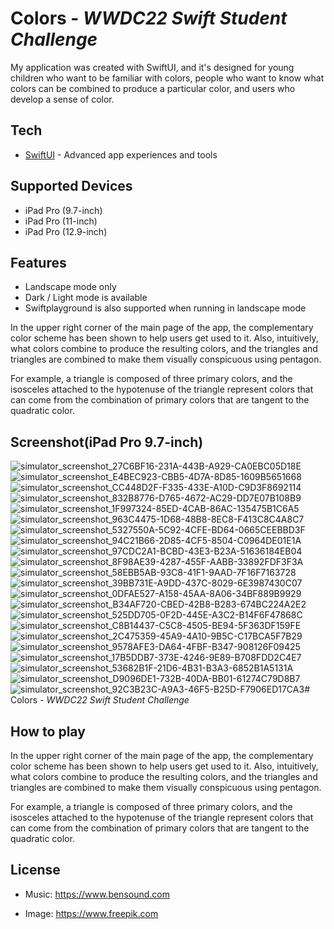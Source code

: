 # Colors - _WWDC22 Swift Student Challenge_



My application was created with SwiftUI, and it's designed for young children who want to be familiar with colors, people who want to know what colors can be combined to produce a particular color, and users who develop a sense of color.


## Tech
- [SwiftUI] - Advanced app experiences and tools



## Supported Devices 
- iPad Pro (9.7-inch) 
- iPad Pro (11-inch)
- iPad Pro (12.9-inch)



## Features
- Landscape mode only
- Dark / Light mode is available
- Swiftplayground is also supported when running in landscape mode

In the upper right corner of the main page of the app, the complementary color scheme has been shown to help users get used to it.
Also, intuitively, what colors combine to produce the resulting colors, and the triangles and triangles are combined to make them visually conspicuous using pentagon.

For example, a triangle is composed of three primary colors, and the isosceles attached to the hypotenuse of the triangle represent colors that can come from the combination of primary colors that are tangent to the quadratic color.



## Screenshot(iPad Pro 9.7-inch)

![simulator_screenshot_27C6BF16-231A-443B-A929-CA0EBC05D18E](https://user-images.githubusercontent.com/67509011/167242620-9647f28a-ed44-4e44-8ab0-2bce1b5b563d.png)
![simulator_screenshot_E4BEC923-CBB5-4D7A-8D85-1609B5651668](https://user-images.githubusercontent.com/67509011/167242623-2f17c39c-304e-41db-abc6-3d92cc0bd2a7.png)
![simulator_screenshot_CC448D2F-F335-433E-A10D-C9D3F8692114](https://user-images.githubusercontent.com/67509011/167242624-6f09265a-1a0b-42cc-a4de-b07019b9d27d.png)
![simulator_screenshot_832B8776-D765-4672-AC29-DD7E07B108B9](https://user-images.githubusercontent.com/67509011/167242626-f41b1c5e-880b-4a93-944a-be45c754dfa2.png)
![simulator_screenshot_1F997324-85ED-4CAB-86AC-135475B1C6A5](https://user-images.githubusercontent.com/67509011/167242627-80fd0dca-50a2-4594-a633-887a995a30e9.png)
![simulator_screenshot_963C4475-1D68-48B8-8EC8-F413C8C4A8C7](https://user-images.githubusercontent.com/67509011/167242629-04fa6983-17cb-4bea-9fed-a7d1749e3e50.png)
![simulator_screenshot_5327550A-5C92-4CFE-BD64-0665CEEBBD3F](https://user-images.githubusercontent.com/67509011/167242630-f58a796c-ca73-4c05-a299-bcd25d79b458.png)
![simulator_screenshot_94C21B66-2D85-4CF5-8504-C0964DE01E1A](https://user-images.githubusercontent.com/67509011/167242631-eb2b88ce-9716-4974-a4b9-e85be3e73d10.png)
![simulator_screenshot_97CDC2A1-BCBD-43E3-B23A-51636184EB04](https://user-images.githubusercontent.com/67509011/167242633-0bb86ef0-d8c6-42e4-b851-d198673215d0.png)
![simulator_screenshot_8F98AE39-4287-455F-AABB-33892FDF3F3A](https://user-images.githubusercontent.com/67509011/167242634-52b35c99-8bd3-4d3a-89eb-e4b493defff5.png)
![simulator_screenshot_58EBB5AB-93C8-41F1-9AAD-7F16F7163728](https://user-images.githubusercontent.com/67509011/167242637-68ce7b89-4df9-40e5-a9d0-e049e81d0a88.png)
![simulator_screenshot_39BB731E-A9DD-437C-8029-6E3987430C07](https://user-images.githubusercontent.com/67509011/167242638-8ba53cec-e8a8-414b-ada6-3ce465875bb0.png)
![simulator_screenshot_0DFAE527-A158-45AA-8A06-34BF889B9929](https://user-images.githubusercontent.com/67509011/167242639-2b0e308e-366d-4afc-aa91-3a16a2db52d7.png)
![simulator_screenshot_B34AF720-CBED-42B8-B283-674BC224A2E2](https://user-images.githubusercontent.com/67509011/167242640-19293beb-e58b-403c-b2fb-eef827342b82.png)
![simulator_screenshot_525DD705-0F2D-445E-A3C2-B14F6F47868C](https://user-images.githubusercontent.com/67509011/167242641-e68d4c10-84bf-410a-b24c-82ca6ec3a50b.png)
![simulator_screenshot_C8B14437-C5C8-4505-BE94-5F363DF159FE](https://user-images.githubusercontent.com/67509011/167242643-68e3d454-0f21-48da-9642-6cc82e61597c.png)
![simulator_screenshot_2C475359-45A9-4A10-9B5C-C17BCA5F7B29](https://user-images.githubusercontent.com/67509011/167242646-f0201072-a774-49c5-8d83-a3de3297a199.png)
![simulator_screenshot_9578AFE3-DA64-4FBF-B347-908126F09425](https://user-images.githubusercontent.com/67509011/167242647-51e0d880-0b5f-4f5b-826c-1e47961f7f6e.png)
![simulator_screenshot_17B5DDB7-373E-4246-9E89-B708FDD2C4E7](https://user-images.githubusercontent.com/67509011/167242728-4e511db8-f819-4846-b074-85a6f30ce843.png)
![simulator_screenshot_53682B1F-21D6-4B31-B3A3-6852B1A5131A](https://user-images.githubusercontent.com/67509011/167242737-0a2be013-f4c5-49ae-ad8d-b3725d1cf14d.png)
![simulator_screenshot_D9096DE1-732B-40DA-BB01-61274C79D8B7](https://user-images.githubusercontent.com/67509011/167242733-2331b8b8-0fb9-4d2f-859d-9e34359a21e1.png)
![simulator_screenshot_92C3B23C-A9A3-46F5-B25D-F7906ED17CA3](https://user-images.githubusercontent.com/67509011/167242770-a53797d4-d66e-4c9e-b759-6f56d0039e70.png)# Colors - _WWDC22 Swift Student Challenge_



## How to play

In the upper right corner of the main page of the app, the complementary color scheme has been shown to help users get used to it.
Also, intuitively, what colors combine to produce the resulting colors, and the triangles and triangles are combined to make them visually conspicuous using pentagon.

For example, a triangle is composed of three primary colors, and the isosceles attached to the hypotenuse of the triangle represent colors that can come from the combination of primary colors that are tangent to the quadratic color.


## License
- Music: https://www.bensound.com
- Image: https://www.freepik.com


   [SwiftUI]: <https://developer.apple.com/xcode/swiftui/>
  

